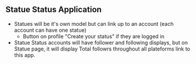 ## Statue Status Application

- Statues will be it's own model but can link up to an account (each account can have one statue) 
  - Button on profile "Create your status" if they are logged in
- Statue Status accounts will have follower and following displays, but on Statue page, it will display Total followrs throughout all plateforms link to this app.